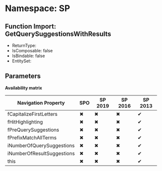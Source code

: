# Namespace: SP

## Function Import: GetQuerySuggestionsWithResults

- ReturnType: 
- IsComposable: false
- IsBindable: false
- EntitySet: 

## Parameters

**Availability matrix**

Navigation Property | SPO | SP 2019 | SP 2016 | SP 2013
----------|-----|---------|---------|--------
fCapitalizeFirstLetters | ✖ | ✖ | ✖ | ✔
fHitHighlighting | ✖ | ✖ | ✖ | ✔
fPreQuerySuggestions | ✖ | ✖ | ✖ | ✔
fPrefixMatchAllTerms | ✖ | ✖ | ✖ | ✔
iNumberOfQuerySuggestions | ✖ | ✖ | ✖ | ✔
iNumberOfResultSuggestions | ✖ | ✖ | ✖ | ✔
this | ✖ | ✖ | ✖ | ✔
